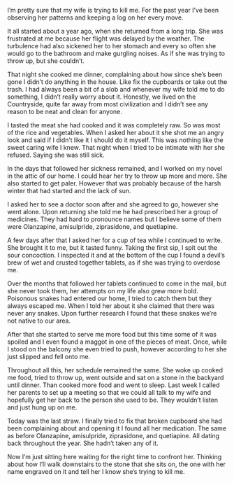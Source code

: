 I’m pretty sure that my wife is trying to kill me. For the past year I’ve been observing her patterns and keeping a log on her every move.

It all started about a year ago, when she returned from a long trip. She was frustrated at me because her flight was delayed by the weather. The turbulence had also sickened her to her stomach and every so often she would go to the bathroom and make gurgling noises. As if she was trying to throw up, but she couldn’t.

That night she cooked me dinner, complaining about how since she’s been gone I didn’t do anything in the house. Like fix the cupboards or take out the trash. I had always been a bit of a slob and whenever my wife told me to do something, I didn’t really worry about it. Honestly, we lived on the Countryside, quite far away from most civilization and I didn’t see any reason to be neat and clean for anyone.

I tasted the meat she had cooked and it was completely raw. So was most of the rice and vegetables. When I asked her about it she shot me an angry look and said if I didn’t like it I should do it myself. This was nothing like the sweet caring wife I knew. That night when I tried to be intimate with her she refused. Saying she was still sick.

In the days that followed her sickness remained, and I worked on my novel in the attic of our home. I could hear her try to throw up more and more. She also started to get paler. However that was probably because of the harsh winter that had started and the lack of sun.

I asked her to see a doctor soon after and she agreed to go, however she went alone. Upon returning she told me he had prescribed her a group of medicines. They had hard to pronounce names but I believe some of them were Olanzapine, amisulpride, ziprasidone, and quetiapine.

A few days after that I asked her for a cup of tea while I continued to write. She brought it to me, but it tasted funny. Taking the first sip, I spit out the sour concoction. I inspected it and at the bottom of the cup I found a devil’s brew of wet and crusted together tablets, as if she was trying to overdose me.

Over the months that followed her tablets continued to come in the mail, but she never took them, her attempts on my life also grew more bold. Poisonous snakes had entered our home, I tried to catch them but they always escaped me. When I told her about it she claimed that there was never any snakes. Upon further research I found that these snakes we’re not native to our area.

After that she started to serve me more food but this time some of it was spoiled and I even found a maggot in one of the pieces of meat.
Once, while I stood on the balcony she even tried to push, however according to her she just slipped and fell onto me.

Throughout all this, her schedule remained the same. She woke up cooked me food, tried to throw up, went outside and sat on a stone in the backyard until dinner. Than cooked more food and went to sleep.
Last week I called her parents to set up a meeting so that we could all talk to my wife and hopefully get her back to the person she used to be. They wouldn’t listen and just hung up on me.

Today was the last straw. I finally tried to fix that broken cupboard she had been complaining about and opening it I found all her medication. The same as before Olanzapine, amisulpride, ziprasidone, and quetiapine. All dating back throughout the year. She hadn’t taken any of it.

Now I’m just sitting here waiting for the right time to confront her.  Thinking about how I’ll walk downstairs to the stone that she sits on, the one with her name engraved on it and tell her I know she’s trying to kill me.